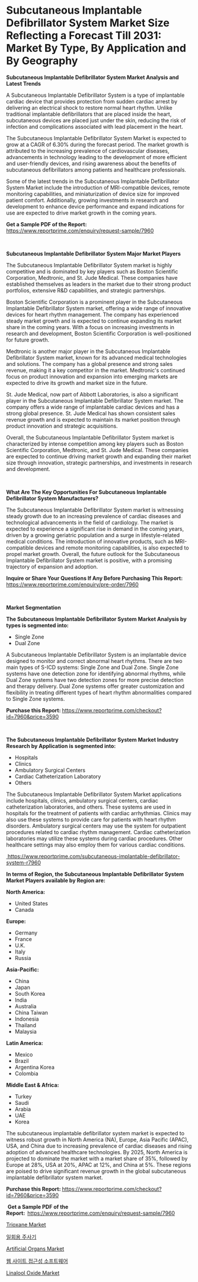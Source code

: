 <p><h1>Subcutaneous Implantable Defibrillator System Market Size Reflecting a Forecast Till 2031: Market By Type, By Application and By Geography</h1></p><p><strong>Subcutaneous Implantable Defibrillator System Market Analysis and Latest Trends</strong></p>
<p><p>A Subcutaneous Implantable Defibrillator System is a type of implantable cardiac device that provides protection from sudden cardiac arrest by delivering an electrical shock to restore normal heart rhythm. Unlike traditional implantable defibrillators that are placed inside the heart, subcutaneous devices are placed just under the skin, reducing the risk of infection and complications associated with lead placement in the heart.</p><p>The Subcutaneous Implantable Defibrillator System Market is expected to grow at a CAGR of 6.30% during the forecast period. The market growth is attributed to the increasing prevalence of cardiovascular diseases, advancements in technology leading to the development of more efficient and user-friendly devices, and rising awareness about the benefits of subcutaneous defibrillators among patients and healthcare professionals.</p><p>Some of the latest trends in the Subcutaneous Implantable Defibrillator System Market include the introduction of MRI-compatible devices, remote monitoring capabilities, and miniaturization of device size for improved patient comfort. Additionally, growing investments in research and development to enhance device performance and expand indications for use are expected to drive market growth in the coming years.</p></p>
<p><strong>Get a Sample PDF of the Report:&nbsp;</strong> <a href="https://www.reportprime.com/enquiry/request-sample/7960">https://www.reportprime.com/enquiry/request-sample/7960</a></p>
<p>&nbsp;</p>
<p><strong>Subcutaneous Implantable Defibrillator System Major Market Players</strong></p>
<p><p>The Subcutaneous Implantable Defibrillator System market is highly competitive and is dominated by key players such as Boston Scientific Corporation, Medtronic, and St. Jude Medical. These companies have established themselves as leaders in the market due to their strong product portfolios, extensive R&D capabilities, and strategic partnerships.</p><p>Boston Scientific Corporation is a prominent player in the Subcutaneous Implantable Defibrillator System market, offering a wide range of innovative devices for heart rhythm management. The company has experienced steady market growth and is expected to continue expanding its market share in the coming years. With a focus on increasing investments in research and development, Boston Scientific Corporation is well-positioned for future growth.</p><p>Medtronic is another major player in the Subcutaneous Implantable Defibrillator System market, known for its advanced medical technologies and solutions. The company has a global presence and strong sales revenue, making it a key competitor in the market. Medtronic's continued focus on product innovation and expansion into emerging markets are expected to drive its growth and market size in the future.</p><p>St. Jude Medical, now part of Abbott Laboratories, is also a significant player in the Subcutaneous Implantable Defibrillator System market. The company offers a wide range of implantable cardiac devices and has a strong global presence. St. Jude Medical has shown consistent sales revenue growth and is expected to maintain its market position through product innovation and strategic acquisitions.</p><p>Overall, the Subcutaneous Implantable Defibrillator System market is characterized by intense competition among key players such as Boston Scientific Corporation, Medtronic, and St. Jude Medical. These companies are expected to continue driving market growth and expanding their market size through innovation, strategic partnerships, and investments in research and development.</p></p>
<p>&nbsp;</p>
<p><strong>What Are The Key Opportunities For Subcutaneous Implantable Defibrillator System Manufacturers?</strong></p>
<p><p>The Subcutaneous Implantable Defibrillator System market is witnessing steady growth due to an increasing prevalence of cardiac diseases and technological advancements in the field of cardiology. The market is expected to experience a significant rise in demand in the coming years, driven by a growing geriatric population and a surge in lifestyle-related medical conditions. The introduction of innovative products, such as MRI-compatible devices and remote monitoring capabilities, is also expected to propel market growth. Overall, the future outlook for the Subcutaneous Implantable Defibrillator System market is positive, with a promising trajectory of expansion and adoption.</p></p>
<p><strong>Inquire or Share Your Questions If Any Before Purchasing This Report:</strong> <a href="https://www.reportprime.com/enquiry/pre-order/7960">https://www.reportprime.com/enquiry/pre-order/7960</a></p>
<p>&nbsp;</p>
<p><strong>Market Segmentation</strong></p>
<p><strong>The Subcutaneous Implantable Defibrillator System Market Analysis by types is segmented into:</strong></p>
<p><ul><li>Single Zone</li><li>Dual Zone</li></ul></p>
<p><p>A Subcutaneous Implantable Defibrillator System is an implantable device designed to monitor and correct abnormal heart rhythms. There are two main types of S-ICD systems: Single Zone and Dual Zone. Single Zone systems have one detection zone for identifying abnormal rhythms, while Dual Zone systems have two detection zones for more precise detection and therapy delivery. Dual Zone systems offer greater customization and flexibility in treating different types of heart rhythm abnormalities compared to Single Zone systems.</p></p>
<p><strong>Purchase this Report:&nbsp;</strong><a href="https://www.reportprime.com/checkout?id=7960&price=3590">https://www.reportprime.com/checkout?id=7960&price=3590</a></p>
<p>&nbsp;</p>
<p><strong>The Subcutaneous Implantable Defibrillator System Market Industry Research by Application is segmented into:</strong></p>
<p><ul><li>Hospitals</li><li>Clinics</li><li>Ambulatory Surgical Centers</li><li>Cardiac Catheterization Laboratory</li><li>Others</li></ul></p>
<p><p>The Subcutaneous Implantable Defibrillator System Market applications include hospitals, clinics, ambulatory surgical centers, cardiac catheterization laboratories, and others. These systems are used in hospitals for the treatment of patients with cardiac arrhythmias. Clinics may also use these systems to provide care for patients with heart rhythm disorders. Ambulatory surgical centers may use the system for outpatient procedures related to cardiac rhythm management. Cardiac catheterization laboratories may utilize these systems during cardiac procedures. Other healthcare settings may also employ them for various cardiac conditions.</p></p>
<p><a href="https://www.reportprime.com/subcutaneous-implantable-defibrillator-system-r7960">&nbsp;https://www.reportprime.com/subcutaneous-implantable-defibrillator-system-r7960</a></p>
<p><strong>In terms of Region, the Subcutaneous Implantable Defibrillator System Market Players available by Region are:</strong></p>
<p>
    <p> <strong> North America: </strong>
        <ul>
            <li>United States</li>
            <li>Canada</li>
        </ul>
        </p> 
    <p> <strong> Europe: </strong>
        <ul>
            <li>Germany</li>
            <li>France</li>
            <li>U.K.</li>
            <li>Italy</li>
            <li>Russia</li>
        </ul>
        </p> 
    <p> <strong> Asia-Pacific: </strong>
        <ul>
            <li>China</li>
            <li>Japan</li>
            <li>South Korea</li>
            <li>India</li>
            <li>Australia</li>
            <li>China Taiwan</li>
            <li>Indonesia</li>
            <li>Thailand</li>
            <li>Malaysia</li>
        </ul>
        </p> 
    <p> <strong> Latin America: </strong>
        <ul>
            <li>Mexico</li>
            <li>Brazil</li>
            <li>Argentina Korea</li>
            <li>Colombia</li>
        </ul>
        </p> 
    <p> <strong> Middle East & Africa: </strong>
        <ul>
            <li>Turkey</li>
            <li>Saudi</li>
            <li>Arabia</li>
            <li>UAE</li>
            <li>Korea</li>
        </ul>
    </p>
    </p>
<p><p>The subcutaneous implantable defibrillator system market is expected to witness robust growth in North America (NA), Europe, Asia Pacific (APAC), USA, and China due to increasing prevalence of cardiac diseases and rising adoption of advanced healthcare technologies. By 2025, North America is projected to dominate the market with a market share of 35%, followed by Europe at 28%, USA at 20%, APAC at 12%, and China at 5%. These regions are poised to drive significant revenue growth in the global subcutaneous implantable defibrillator system market.</p></p>
<p><strong>Purchase this Report: </strong><a href="https://www.reportprime.com/checkout?id=7960&price=3590">https://www.reportprime.com/checkout?id=7960&price=3590</a></p>
<p>&nbsp;<strong>Get a Sample PDF of the Report:&nbsp;&nbsp;</strong><a href="https://www.reportprime.com/enquiry/request-sample/7960">https://www.reportprime.com/enquiry/request-sample/7960</a></p>
<p><strong></strong></p>
<p><p><a href="https://www.linkedin.com/pulse/trioxane-market-share-amp-new-trends-analysis-report-type-application-kqeof?trackingId=zhRFVLAMmWxquNL4ZjAUYg%3D%3D">Trioxane Market</a></p><p><a href="https://github.com/GabrielBlanda5656/Market-Research-Report-List-1/blob/main/466208431517.md">일회용 주사기</a></p><p><a href="https://github.com/Hazelklievgspy6vdcsmu106w/Market-Research-Report-List-2/blob/main/artificial-organs-market.md">Artificial Organs Market</a></p><p><a href="https://github.com/CorEmtymerich56566/Market-Research-Report-List-1/blob/main/590829831519.md">웹 사이트 접근성 소프트웨어</a></p><p><a href="https://issuu.com/reportprime-2/docs/linalool-oxide-market-size-2030.pptx">Linalool Oxide Market</a></p></p>